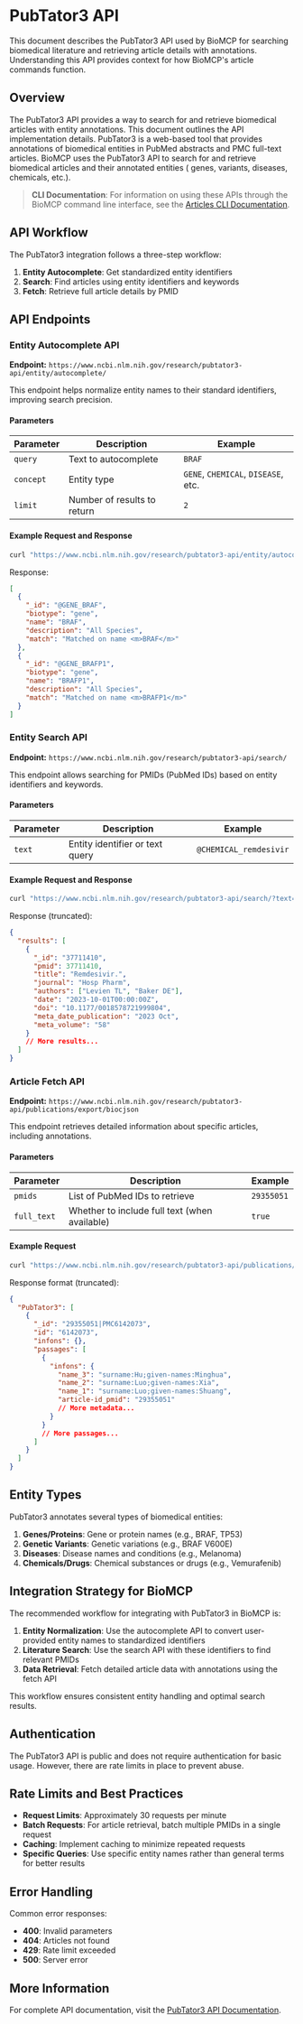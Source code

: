 # PubTator3 API

This document describes the PubTator3 API used by BioMCP for searching biomedical literature and retrieving article details with annotations. Understanding this API provides context for how BioMCP's article commands function.

## Overview

The PubTator3 API provides a way to search for and retrieve biomedical articles
with entity annotations. This document outlines the API implementation details.
PubTator3 is a web-based tool that provides annotations of biomedical entities
in PubMed abstracts and PMC full-text articles. BioMCP uses the PubTator3 API
to search for and retrieve biomedical articles and their annotated entities (
genes, variants, diseases, chemicals, etc.).

> **CLI Documentation**: For information on using these APIs through the BioMCP
> command line interface, see
> the [Articles CLI Documentation](../cli/articles.md).

## API Workflow

The PubTator3 integration follows a three-step workflow:

1. **Entity Autocomplete**: Get standardized entity identifiers
2. **Search**: Find articles using entity identifiers and keywords
3. **Fetch**: Retrieve full article details by PMID

## API Endpoints

### Entity Autocomplete API

**Endpoint:**
`https://www.ncbi.nlm.nih.gov/research/pubtator3-api/entity/autocomplete/`

This endpoint helps normalize entity names to their standard identifiers,
improving search precision.

#### Parameters

| Parameter | Description                 | Example                             |
| --------- | --------------------------- | ----------------------------------- |
| `query`   | Text to autocomplete        | `BRAF`                              |
| `concept` | Entity type                 | `GENE`, `CHEMICAL`, `DISEASE`, etc. |
| `limit`   | Number of results to return | `2`                                 |

#### Example Request and Response

```bash
curl "https://www.ncbi.nlm.nih.gov/research/pubtator3-api/entity/autocomplete/?query=BRAF&concept=GENE&limit=2"
```

Response:

```json
[
  {
    "_id": "@GENE_BRAF",
    "biotype": "gene",
    "name": "BRAF",
    "description": "All Species",
    "match": "Matched on name <m>BRAF</m>"
  },
  {
    "_id": "@GENE_BRAFP1",
    "biotype": "gene",
    "name": "BRAFP1",
    "description": "All Species",
    "match": "Matched on name <m>BRAFP1</m>"
  }
]
```

### Entity Search API

**Endpoint:** `https://www.ncbi.nlm.nih.gov/research/pubtator3-api/search/`

This endpoint allows searching for PMIDs (PubMed IDs) based on entity
identifiers and keywords.

#### Parameters

| Parameter | Description                     | Example                |
| --------- | ------------------------------- | ---------------------- |
| `text`    | Entity identifier or text query | `@CHEMICAL_remdesivir` |

#### Example Request and Response

```bash
curl "https://www.ncbi.nlm.nih.gov/research/pubtator3-api/search/?text=@CHEMICAL_remdesivir"
```

Response (truncated):

```json
{
  "results": [
    {
      "_id": "37711410",
      "pmid": 37711410,
      "title": "Remdesivir.",
      "journal": "Hosp Pharm",
      "authors": ["Levien TL", "Baker DE"],
      "date": "2023-10-01T00:00:00Z",
      "doi": "10.1177/0018578721999804",
      "meta_date_publication": "2023 Oct",
      "meta_volume": "58"
    }
    // More results...
  ]
}
```

### Article Fetch API

**Endpoint:**
`https://www.ncbi.nlm.nih.gov/research/pubtator3-api/publications/export/biocjson`

This endpoint retrieves detailed information about specific articles, including
annotations.

#### Parameters

| Parameter   | Description                                   | Example    |
| ----------- | --------------------------------------------- | ---------- |
| `pmids`     | List of PubMed IDs to retrieve                | `29355051` |
| `full_text` | Whether to include full text (when available) | `true`     |

#### Example Request

```bash
curl "https://www.ncbi.nlm.nih.gov/research/pubtator3-api/publications/export/biocjson?pmids=29355051&full=true"
```

Response format (truncated):

```json
{
  "PubTator3": [
    {
      "_id": "29355051|PMC6142073",
      "id": "6142073",
      "infons": {},
      "passages": [
        {
          "infons": {
            "name_3": "surname:Hu;given-names:Minghua",
            "name_2": "surname:Luo;given-names:Xia",
            "name_1": "surname:Luo;given-names:Shuang",
            "article-id_pmid": "29355051"
            // More metadata...
          }
        }
        // More passages...
      ]
    }
  ]
}
```

## Entity Types

PubTator3 annotates several types of biomedical entities:

1. **Genes/Proteins**: Gene or protein names (e.g., BRAF, TP53)
2. **Genetic Variants**: Genetic variations (e.g., BRAF V600E)
3. **Diseases**: Disease names and conditions (e.g., Melanoma)
4. **Chemicals/Drugs**: Chemical substances or drugs (e.g., Vemurafenib)

## Integration Strategy for BioMCP

The recommended workflow for integrating with PubTator3 in BioMCP is:

1. **Entity Normalization**: Use the autocomplete API to convert user-provided
   entity names to standardized identifiers
2. **Literature Search**: Use the search API with these identifiers to find
   relevant PMIDs
3. **Data Retrieval**: Fetch detailed article data with annotations using the
   fetch API

This workflow ensures consistent entity handling and optimal search results.

## Authentication

The PubTator3 API is public and does not require authentication for basic
usage. However, there are rate limits in place to prevent abuse.

## Rate Limits and Best Practices

- **Request Limits**: Approximately 30 requests per minute
- **Batch Requests**: For article retrieval, batch multiple PMIDs in a single
  request
- **Caching**: Implement caching to minimize repeated requests
- **Specific Queries**: Use specific entity names rather than general terms for
  better results

## Error Handling

Common error responses:

- **400**: Invalid parameters
- **404**: Articles not found
- **429**: Rate limit exceeded
- **500**: Server error

## More Information

For complete API documentation, visit
the [PubTator3 API Documentation](https://www.ncbi.nlm.nih.gov/research/pubtator3/api).

